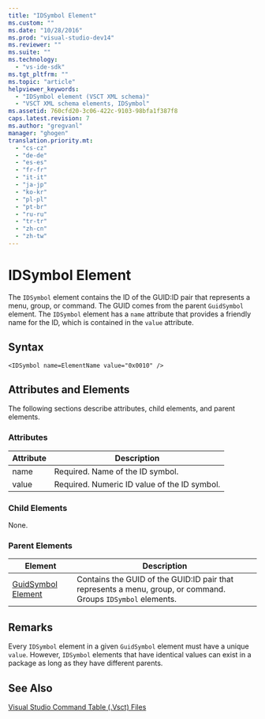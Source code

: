 ```yaml
---
title: "IDSymbol Element"
ms.custom: ""
ms.date: "10/28/2016"
ms.prod: "visual-studio-dev14"
ms.reviewer: ""
ms.suite: ""
ms.technology: 
  - "vs-ide-sdk"
ms.tgt_pltfrm: ""
ms.topic: "article"
helpviewer_keywords: 
  - "IDSymbol element (VSCT XML schema)"
  - "VSCT XML schema elements, IDSymbol"
ms.assetid: 760cfd20-3c06-422c-9103-98bfa1f387f8
caps.latest.revision: 7
ms.author: "gregvanl"
manager: "ghogen"
translation.priority.mt: 
  - "cs-cz"
  - "de-de"
  - "es-es"
  - "fr-fr"
  - "it-it"
  - "ja-jp"
  - "ko-kr"
  - "pl-pl"
  - "pt-br"
  - "ru-ru"
  - "tr-tr"
  - "zh-cn"
  - "zh-tw"
---
```

# IDSymbol Element
The `IDSymbol` element contains the ID of the GUID:ID pair that represents a menu, group, or command. The GUID comes from the parent `GuidSymbol` element. The `IDSymbol` element has a `name` attribute that provides a friendly name for the ID, which is contained in the `value` attribute.  
  
## Syntax  
  
```  
<IDSymbol name=ElementName value="0x0010" />  
```  
  
## Attributes and Elements  
 The following sections describe attributes, child elements, and parent elements.  
  
### Attributes  
  
|Attribute|Description|  
|---------------|-----------------|  
|name|Required. Name of the ID symbol.|  
|value|Required. Numeric ID value of the ID symbol.|  
  
### Child Elements  
 None.  
  
### Parent Elements  
  
|Element|Description|  
|-------------|-----------------|  
|[GuidSymbol Element](../extensibility/guidsymbol-element.md)|Contains the GUID of the GUID:ID pair that represents a menu, group, or command. Groups `IDSymbol` elements.|  
  
## Remarks  
 Every `IDSymbol` element in a given `GuidSymbol` element must have a unique `value`. However, `IDSymbol` elements that have identical values can exist in a package as long as they have different parents.  
  
## See Also  
 [Visual Studio Command Table (.Vsct) Files](../extensibility/internals/visual-studio-command-table-dot-vsct-files.md)